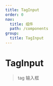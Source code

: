 ```yaml
---
title: TagInput
order: 0
nav:
  title: 组件
  path: /components
group:
  title: TagInput
---
```


# TagInput

> tag 输入框

<code src="./demo/index.tsx" />